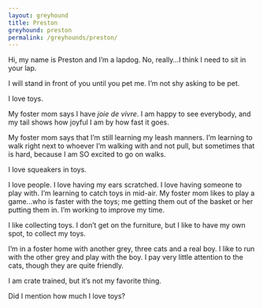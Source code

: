 ```yaml
---
layout: greyhound
title: Preston
greyhound: preston
permalink: /greyhounds/preston/
---
```


Hi, my name is Preston and I’m a lapdog. No, really…I think I need to sit in your lap.

I will stand in front of you until you pet me.  I’m not shy asking to be pet.

I love toys.

My foster mom says I have _joie de vivre_. I am happy to see everybody, and my tail shows how joyful I am by how fast it goes.

My foster mom says that I’m still learning my leash manners. I’m learning to walk right next to whoever I’m walking with and not pull, but sometimes that is hard, because I am SO excited to go on walks.

I love squeakers in toys.

I love people. I love having my ears scratched. I love having someone to play with. I’m learning to catch toys in mid-air. My foster mom likes to play a game...who is faster with the toys; me getting them out of the basket or her putting them in. I’m working to improve my time.

I like collecting toys. I don’t get on the furniture, but I like to have my own spot, to collect my toys.

I’m in a foster home with another grey, three cats and a real boy. I like to run with the other grey and play with the boy. I pay very little attention to the cats, though they are quite friendly.

I am crate trained, but it’s not my favorite thing.

Did I mention how much I love toys?
